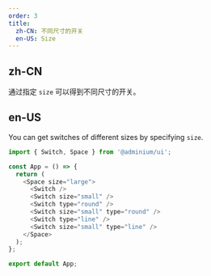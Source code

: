 ```yaml
---
order: 3
title:
  zh-CN: 不同尺寸的开关
  en-US: Size
---
```


## zh-CN

通过指定 `size` 可以得到不同尺寸的开关。

## en-US

You can get switches of different sizes by specifying `size`.

```js
import { Switch, Space } from '@adminium/ui';

const App = () => {
  return (
    <Space size="large">
      <Switch />
      <Switch size="small" />
      <Switch type="round" />
      <Switch size="small" type="round" />
      <Switch type="line" />
      <Switch size="small" type="line" />
    </Space>
  );
};

export default App;
```
